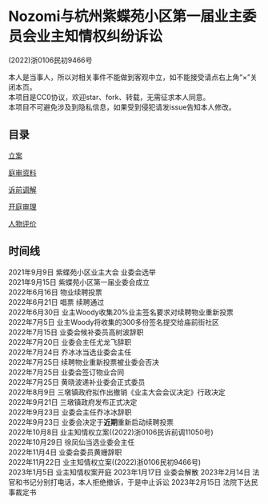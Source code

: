 # Nozomi与杭州紫蝶苑小区第一届业主委员会业主知情权纠纷诉讼
(2022)浙0106民初9466号

本人是当事人，所以对相关事件不能做到客观中立，如不能接受请点右上角“×”关闭本页。  
本项目是CC0协议，欢迎star、fork、转载，无需征求本人同意。  
本项目不可避免涉及到隐私信息，如果受到侵犯请发issue告知本人修改。

## 目录

[立案](https://github.com/nozominull/zidieyuanzhiqingquan/tree/main/%E7%AB%8B%E6%A1%88)

[庭审资料](https://github.com/nozominull/zidieyuanzhiqingquan/tree/main/%E5%BA%AD%E5%AE%A1%E8%B5%84%E6%96%99)

[诉前调解](https://github.com/nozominull/zidieyuanzhiqingquan/tree/main/%E8%AF%89%E5%89%8D%E8%B0%83%E8%A7%A3)

[开庭审理](https://github.com/nozominull/zidieyuanzhiqingquan/tree/main/%E5%BC%80%E5%BA%AD%E5%AE%A1%E7%90%86)

[人物评价](https://github.com/nozominull/zidieyuanzhiqingquan/tree/main/%E4%BA%BA%E7%89%A9%E8%AF%84%E4%BB%B7)

## 时间线
2021年9月9日 紫蝶苑小区业主大会 业委会选举  
2021年9月15日 紫蝶苑小区第一届业委会成立  
2022年6月16日 物业续聘投票  
2022年6月21日 唱票 续聘通过  
2022年6月30日 业主Woody收集20%业主签名要求对续聘物业重新投票  
2022年7月5日 业主Woody将收集的300多份签名提交给庙前街社区  
2022年7月15日 业委会候补委员高树波辞职  
2022年7月20日 业委会主任尤龙飞辞职   
2022年7月24日 乔冰冰当选业委会主任  
2022年7月25日 续聘物业重新投票被业委会否决  
2022年7月25日 业委会签订物业合同  
2022年7月25日 黄晓波递补业委会正式委员  
2022年8月9日 三墩镇政府拟作出撤销《业主大会会议决定》行政决定  
2022年9月21日 三墩镇政府发布正式决定  
2022年9月23日 业委会主任乔冰冰辞职  
2022年9月23日 业委会决定于**近期**重新启动续聘投票  
2022年10月8日 业主知情权立案((2022)浙0106民诉前调11050号)  
2022年10月29日 徐凤仙当选业委会主任  
2022年11月4日 业委会委员黄姗辞职  
2022年11月22日 业主知情权立案((2022)浙0106民初9466号)   
2023年1月5日 业主知情权案开庭
2023年1月17日 业委会解散
2023年2月14日 法官和书记分别打电话，本人拒绝撤诉，于是中止诉讼
2023年2月15日 法院下达民事裁定书